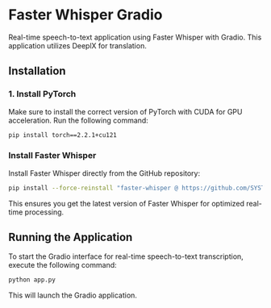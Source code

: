 # Faster Whisper Gradio
Real-time speech-to-text application using Faster Whisper with Gradio. This application utilizes DeeplX for translation.

## Installation

### 1. Install PyTorch
Make sure to install the correct version of PyTorch with CUDA for GPU acceleration. Run the following command:

```bash
pip install torch==2.2.1+cu121
```

### Install Faster Whisper
Install Faster Whisper directly from the GitHub repository:

```bash
pip install --force-reinstall "faster-whisper @ https://github.com/SYSTRAN/faster-whisper/archive/refs/heads/master.tar.gz"
```

This ensures you get the latest version of Faster Whisper for optimized real-time processing.

## Running the Application

To start the Gradio interface for real-time speech-to-text transcription, execute the following command:

```bash
python app.py
```
This will launch the Gradio application.
